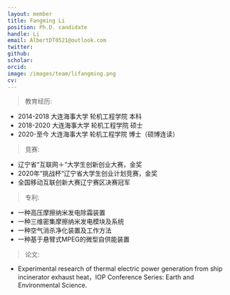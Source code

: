 ```yaml
---
layout: member
title: Fangming Li
position: Ph.D. candidate
handle: Li
email: AlbertDT0521@outlook.com
twitter: 
github: 
scholar:
orcid: 
image: /images/team/lifangming.png
cv: 
---
```


> 教育经历:

- 2014-2018 大连海事大学 轮机工程学院 本科
- 2018-2020 大连海事大学 轮机工程学院 硕士
- 2020-至今 大连海事大学 轮机工程学院 博士（硕博连读）

> 竞赛:

- 辽宁省“互联网＋“大学生创新创业大赛，金奖
- 2020年“挑战杯“辽宁省大学生创业计划竞赛，金奖
- 全国移动互联创新大赛辽宁赛区决赛冠军

> 专利:

- 一种高压摩擦纳米发电除霜装置
- 一种三维密集摩擦纳米发电模块及系统
- 一种空气消杀净化装置及工作方法
- 一种基于悬臂式MPEG的微型自供能装置

> 论文:

- Experimental research of thermal electric power generation from ship incinerator exhaust heat，IOP Conference Series: Earth and Environmental Science.